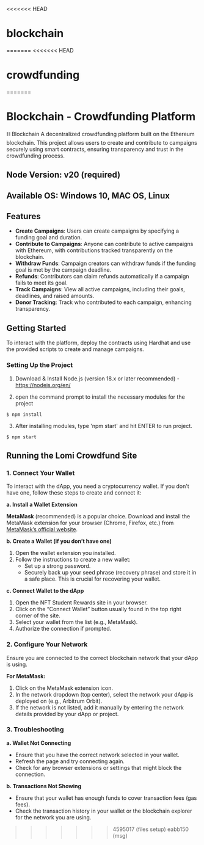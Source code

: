 <<<<<<< HEAD
# blockchain
=======
<<<<<<< HEAD
# crowdfunding
=======
# Blockchain - Crowdfunding Platform

⛓️ Blockchain
 A decentralized crowdfunding platform built on the Ethereum blockchain. This project allows users to create and contribute to campaigns securely using smart contracts, ensuring transparency and trust in the crowdfunding process.

## Node Version: v20 (required)
## Available OS: Windows 10, MAC OS, Linux

## Features

- **Create Campaigns**: Users can create campaigns by specifying a funding goal and duration.
- **Contribute to Campaigns**: Anyone can contribute to active campaigns with Ethereum, with contributions tracked transparently on the blockchain.
- **Withdraw Funds**: Campaign creators can withdraw funds if the funding goal is met by the campaign deadline.
- **Refunds**: Contributors can claim refunds automatically if a campaign fails to meet its goal.
- **Track Campaigns**: View all active campaigns, including their goals, deadlines, and raised amounts.
- **Donor Tracking**: Track who contributed to each campaign, enhancing transparency.

## Getting Started

To interact with the platform, deploy the contracts using Hardhat and use the provided scripts to create and manage campaigns.

### Setting Up the Project
1) Download & Install Node.js (version 18.x or later recommended) - https://nodejs.org/en/

2) open the command prompt to install the necessary modules for the project
```
$ npm install
```
3) After installing modules, type 'npm start' and hit ENTER to run project.
```
$ npm start
```
## Running the Lomi Crowdfund Site

### 1. **Connect Your Wallet**

To interact with the dApp, you need a cryptocurrency wallet. If you don't have one, follow these steps to create and connect it:

**a. Install a Wallet Extension**

 **MetaMask** (recommended) is a popular choice. Download and install the MetaMask extension for your browser (Chrome, Firefox, etc.) from [MetaMask’s official website](https://metamask.io/download.html).

**b. Create a Wallet (if you don’t have one)**

1. Open the wallet extension you installed.
2. Follow the instructions to create a new wallet:
   - Set up a strong password.
   - Securely back up your seed phrase (recovery phrase) and store it in a safe place. This is crucial for recovering your wallet.

**c. Connect Wallet to the dApp**

1. Open the NFT Student Rewards site in your browser.
2. Click on the “Connect Wallet” button usually found in the top right corner of the site.
3. Select your wallet from the list (e.g., MetaMask).
4. Authorize the connection if prompted.

### 2. **Configure Your Network**

Ensure you are connected to the correct blockchain network that your dApp is using. 

**For MetaMask:**

1. Click on the MetaMask extension icon.
2. In the network dropdown (top center), select the network your dApp is deployed on (e.g., Arbitrum Orbit).
3. If the network is not listed, add it manually by entering the network details provided by your dApp or project.

### 3. **Troubleshooting**

**a. Wallet Not Connecting**

- Ensure that you have the correct network selected in your wallet.
- Refresh the page and try connecting again.
- Check for any browser extensions or settings that might block the connection.

**b. Transactions Not Showing**

- Ensure that your wallet has enough funds to cover transaction fees (gas fees).
- Check the transaction history in your wallet or the blockchain explorer for the network you are using.
>>>>>>> 4595017 (files setup)
>>>>>>> eabb150 (msg)
